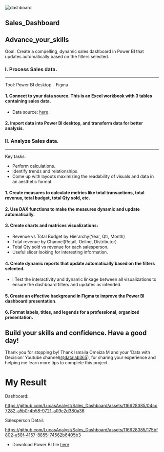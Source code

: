 
![dashboard](https://github.com/LucasAnalyst/Sales_Dashboard/assets/116628385/692f05c9-698e-46bb-8765-3a425d051892)


Sales_Dashboard
---
## Advance_your_skills
Goal: Create a compelling, dynamic sales dashboard in Power BI that updates automatically based on the filters selected.

### I. Process Sales data. 
---
Tool: Power BI desktop - Figma
#### 1. Connect to your data source. This is an Excel workbook with 3 tables containing sales data.
  * Data source: [here](https://drive.google.com/file/d/1ymx7mvgk-vs8WGDzU20Bji1UOjwfKZVi/view?usp=sharing) .
#### 2. Import data into Power BI desktop, and transform data for better analysis.
### II. Analyze Sales data.
---
Key tasks:
 - Perform calculations.
 - Identify trends and relationships.
 - Come up with layouts maximizing the readability of visuals and data in an aesthetic format.

#### 1. Create measures to calculate metrics like total transactions, total revenue, total budget, total Qty sold, etc.

#### 2. Use DAX functions to make the measures dynamic and update automatically. 

#### 3. Create charts and matrices visualizations:
- Revenue vs Total Budget by Hierarchy(Year, Qtr, Month)
- Total revenue by Channel(Retail, Online, Distributor)
- Total Qty sold vs revenue for each salesperson.
- Useful slicer looking for interesting information.
#### 4. Create dynamic reports that update automatically based on the filters selected.

- I Test the interactivity and dynamic linkage between all visualizations to ensure the dashboard filters and updates as intended.

#### 5. Create an effective background in Figma to improve the Power BI dashboard presentation.

#### 6. Format labels, titles, and legends for a professional, organized presentation.

## Build your skills and confidence. Have a good day!
Thank you for stopping by! 
Thank Ismaila Omeiza M and your 'Data with Decision' Youtube channel([@datalab365](https://www.youtube.com/@datalab365/about)), for sharing your experience and helping me learn more tips to complete this project.

# My Result
Dashboard:


https://github.com/LucasAnalyst/Sales_Dashboard/assets/116628385/04cd7282-a5b0-4b58-9721-a09c2d380a36

Salesperson Detail: 


https://github.com/LucasAnalyst/Sales_Dashboard/assets/116628385/175bf802-a58f-4157-8855-74562b6405b3



* Download Power BI file [here](Sales_Dashboard.pbix)
